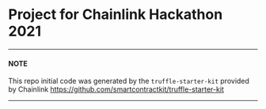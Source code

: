# Project for Chainlink Hackathon 2021

---

#### NOTE

This repo initial code was generated by the `truffle-starter-kit` provided by Chainlink
<https://github.com/smartcontractkit/truffle-starter-kit>

---
